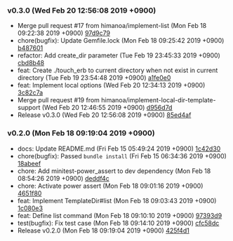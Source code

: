 ### v0.3.0 (Wed Feb 20 12:56:08 2019 +0900)

- Merge pull request #17 from himanoa/implement-list (Mon Feb 18 09:22:38 2019 +0900) [97d9c79](https://github.com/himanoa/touch_erb/commit/97d9c79a6a60396561b80a5adf07946745d4755c)
- chore(bugfix): Update Gemfile.lock (Mon Feb 18 09:25:42 2019 +0900) [b487601](https://github.com/himanoa/touch_erb/commit/b487601976b6385fa7d7e3f04fcb66fa78d1c9de)
- refactor: Add create_dir parameter (Tue Feb 19 23:45:33 2019 +0900) [cbd8b48](https://github.com/himanoa/touch_erb/commit/cbd8b48172eb79939bb7b5951a5ecf11eaad4025)
- feat: Create ./touch_erb to current directory when not exist in current directory (Tue Feb 19 23:54:48 2019 +0900) [a1fe0e0](https://github.com/himanoa/touch_erb/commit/a1fe0e0667dab7ac74e3ce46018c7e4693f48bdf)
- feat: Implement local options (Wed Feb 20 12:34:13 2019 +0900) [3c82c7a](https://github.com/himanoa/touch_erb/commit/3c82c7ac542b4f1bd7c6ba613233bf2c452fc2aa)
- Merge pull request #19 from himanoa/implement-local-dir-template-support (Wed Feb 20 12:46:55 2019 +0900) [d956d7d](https://github.com/himanoa/touch_erb/commit/d956d7d8e53e2bb1e0494b99d9143c4dc50c2f3a)
- Release v0.3.0 (Wed Feb 20 12:56:08 2019 +0900) [85ed4af](https://github.com/himanoa/touch_erb/commit/85ed4afbb4ef1c1749ed310466074178c1063a76)

### v0.2.0 (Mon Feb 18 09:19:04 2019 +0900)

- docs: Update README.md (Fri Feb 15 05:49:24 2019 +0900) [1c42d30](https://github.com/himanoa/touch_erb/commit/1c42d3045f04472b947d37cfd82a1d65986bd8de)
- chore(bugfix): Passed `bundle install` (Fri Feb 15 06:34:36 2019 +0900) [18abeef](https://github.com/himanoa/touch_erb/commit/18abeef4098b0037acd96372e0fe1f8dd2b7fc5e)
- chore: Add minitest-power_assert to dev dependency (Mon Feb 18 08:54:26 2019 +0900) [deddf4c](https://github.com/himanoa/touch_erb/commit/deddf4cbfaa53bc4c945746c922da3d552431028)
- chore: Activate power assert (Mon Feb 18 09:01:16 2019 +0900) [4651f80](https://github.com/himanoa/touch_erb/commit/4651f80b79ccfc479c39febdb7a5036b9d86963b)
- feat: Implement TemplateDir#list (Mon Feb 18 09:03:43 2019 +0900) [1c080e3](https://github.com/himanoa/touch_erb/commit/1c080e352f204e1f7e027e9b10e7050737db54cf)
- feat: Define list command (Mon Feb 18 09:10:10 2019 +0900) [97393d9](https://github.com/himanoa/touch_erb/commit/97393d929975754c00ea60c10adbe3979c071e4d)
- test(bugfix): Fix test case (Mon Feb 18 09:14:10 2019 +0900) [cfc58dc](https://github.com/himanoa/touch_erb/commit/cfc58dc157f35ec9fe91a7688b66834cc9a9abe6)
- Release v0.2.0 (Mon Feb 18 09:19:04 2019 +0900) [425f4d1](https://github.com/himanoa/touch_erb/commit/425f4d1f7760f70efdd17d8be0a5fa94a29a0fd0)

